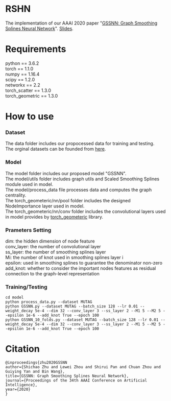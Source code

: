 # RSHN
The implementation of our AAAI 2020 paper "[GSSNN: Graph Smoothing Splines Neural Network](https://www.researchgate.net/publication/337548602_GSSNN_Graph_Smoothing_Splines_Neural_Networks)". [Slides](http://ddl.escience.cn/f/VbTm).

# Requirements
python == 3.6.2<br>
torch == 1.1.0<br>
numpy == 1.16.4<br>
scipy == 1.2.0<br>
networkx == 2.2<br>
torch_scatter == 1.3.0<br>
torch_geometric == 1.3.0

# How to use
  ### Dataset
  The data folder includes our propocessed data for training and testing. <br>
  The orginal datasets can be founded from [here](https://ls11-www.cs.tu-dortmund.de/people/morris/graphkerneldatasets).

  ### Model
  The model folder includes our proposed model "GSSNN".<br>
  The model/utils folder includes graph utils and Scaled Smoothing Splines module used in model.<br>
  The model/process_data file processes data and computes the graph centrality.<br>
  The torch_geometeric/nn/pool folder includes the designed NodeImportance layer used in model.<br>
  The torch_geometeric/nn/conv folder includes the convolutional layers used in model provides by [torch_geometeric](https://github.com/rusty1s/pytorch_geometric) library.<br>
  
  ### Prameters Setting
  dim: the hidden dimension of node feature<br>
  conv_layer: the number of convolutional layer<br>
  ss_layer: the number of smoothing splines layer<br>
  Mi: the number of knot used in smoothing splines layer i<br>
  epsilon: used in smoothing splines to guarantee the denominator non-zero<br>
  add_knot: whether to consider the important nodes features as residual connection to the graph-level representation<br>
  
  ### Training/Testing
  ```
  cd model
  python process_data.py --dataset MUTAG
  python GSSNN.py --dataset MUTAG --batch_size 128 --lr 0.01 --weight_decay 5e-4 --dim 32 --conv_layer 3 --ss_layer 2 --M1 5 --M2 5 --epsilon 1e-6 --add_knot True --epoch 100
  python GSSNN_10_folds.py --dataset MUTAG --batch_size 128 --lr 0.01 --weight_decay 5e-4 --dim 32 --conv_layer 3 --ss_layer 2 --M1 5 --M2 5 --epsilon 1e-6 --add_knot True --epoch 100
  ```
  
  
# Citation
```
@inproceedings{zhu2020GSSNN
author={Shichao Zhu and Lewei Zhou and Shirui Pan and Chuan Zhou and Guiying Yan and Bin Wang},
title={GSSNN: Graph Smoothing Splines Neural Network},
journal={Proceedings of the 34th AAAI Conference on Artificial Intelligence},
year={2020}
}
```

